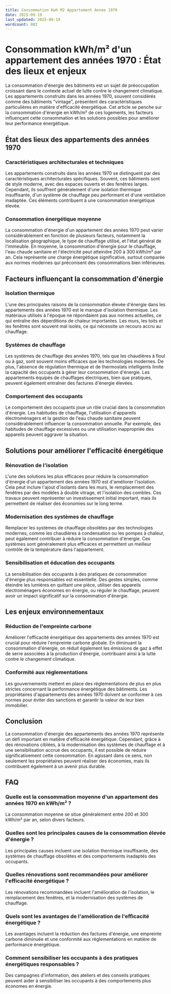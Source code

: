 ```yaml
---
title: Consommation Kwh M2 Appartement Annee 1970
date: 2025-09-19
last_updated: 2025-09-19
wordcount: 882
---
```


# Consommation kWh/m² d'un appartement des années 1970 : État des lieux et enjeux

La consommation d'énergie des bâtiments est un sujet de préoccupation croissant dans le contexte actuel de lutte contre le changement climatique. Les appartements construits dans les années 1970, souvent considérés comme des bâtiments "vintage", présentent des caractéristiques particulières en matière d'efficacité énergétique. Cet article se penche sur la consommation d'énergie en kWh/m² de ces logements, les facteurs influençant cette consommation et les solutions possibles pour améliorer leur performance énergétique.

## État des lieux des appartements des années 1970

### Caractéristiques architecturales et techniques

Les appartements construits dans les années 1970 se distinguent par des caractéristiques architecturales spécifiques. Souvent, ces bâtiments sont de style moderne, avec des espaces ouverts et des fenêtres larges. Cependant, ils souffrent généralement d'une isolation thermique insuffisante, d'un système de chauffage peu performant et d'une ventilation inadaptée. Ces éléments contribuent à une consommation énergétique élevée.

### Consommation énergétique moyenne

La consommation d'énergie d'un appartement des années 1970 peut varier considérablement en fonction de plusieurs facteurs, notamment la localisation géographique, le type de chauffage utilisé, et l'état général de l'immeuble. En moyenne, la consommation d'énergie pour le chauffage, l'eau chaude sanitaire et l'électricité peut atteindre 200 à 300 kWh/m² par an. Cela représente une charge énergétique significative, surtout comparée aux normes modernes qui préconisent des consommations bien inférieures.

## Facteurs influençant la consommation d'énergie

### Isolation thermique

L'une des principales raisons de la consommation élevée d'énergie dans les appartements des années 1970 est le manque d'isolation thermique. Les matériaux utilisés à l'époque ne répondaient pas aux normes actuelles, ce qui entraîne des déperditions de chaleur importantes. Les murs, les toits et les fenêtres sont souvent mal isolés, ce qui nécessite un recours accru au chauffage.

### Systèmes de chauffage

Les systèmes de chauffage des années 1970, tels que les chaudières à fioul ou à gaz, sont souvent moins efficaces que les technologies modernes. De plus, l'absence de régulation thermique et de thermostats intelligents limite la capacité des occupants à gérer leur consommation d'énergie. Les appartements équipés de chauffages électriques, bien que pratiques, peuvent également entraîner des factures d'énergie élevées.

### Comportement des occupants

Le comportement des occupants joue un rôle crucial dans la consommation d'énergie. Les habitudes de chauffage, l'utilisation d'appareils électroménagers et la gestion de l'eau chaude sanitaire peuvent considérablement influencer la consommation annuelle. Par exemple, des habitudes de chauffage excessives ou une utilisation inappropriée des appareils peuvent aggraver la situation.

## Solutions pour améliorer l'efficacité énergétique

### Rénovation de l'isolation

L'une des solutions les plus efficaces pour réduire la consommation d'énergie d'un appartement des années 1970 est d'améliorer l'isolation. Cela peut inclure l'ajout d'isolants dans les murs, le remplacement des fenêtres par des modèles à double vitrage, et l'isolation des combles. Ces travaux peuvent représenter un investissement initial important, mais ils permettent de réaliser des économies sur le long terme.

### Modernisation des systèmes de chauffage

Remplacer les systèmes de chauffage obsolètes par des technologies modernes, comme les chaudières à condensation ou les pompes à chaleur, peut également contribuer à réduire la consommation d'énergie. Ces systèmes sont généralement plus efficaces et permettent un meilleur contrôle de la température dans l'appartement.

### Sensibilisation et éducation des occupants

La sensibilisation des occupants à des pratiques de consommation d'énergie plus responsables est essentielle. Des gestes simples, comme éteindre les lumières en quittant une pièce, utiliser des appareils électroménagers économes en énergie, ou réguler le chauffage, peuvent avoir un impact significatif sur la consommation d'énergie.

## Les enjeux environnementaux

### Réduction de l'empreinte carbone

Améliorer l'efficacité énergétique des appartements des années 1970 est crucial pour réduire l'empreinte carbone globale. En diminuant la consommation d'énergie, on réduit également les émissions de gaz à effet de serre associées à la production d'énergie, contribuant ainsi à la lutte contre le changement climatique.

### Conformité aux réglementations

Les gouvernements mettent en place des réglementations de plus en plus strictes concernant la performance énergétique des bâtiments. Les propriétaires d'appartements des années 1970 doivent se conformer à ces normes pour éviter des sanctions et garantir la valeur de leur bien immobilier.

## Conclusion

La consommation d'énergie des appartements des années 1970 représente un défi important en matière d'efficacité énergétique. Cependant, grâce à des rénovations ciblées, à la modernisation des systèmes de chauffage et à une sensibilisation accrue des occupants, il est possible de réduire significativement cette consommation. En agissant dans ce sens, non seulement les propriétaires peuvent réaliser des économies, mais ils contribuent également à un avenir plus durable.

## FAQ

### Quelle est la consommation moyenne d'un appartement des années 1970 en kWh/m² ?

La consommation moyenne se situe généralement entre 200 et 300 kWh/m² par an, selon divers facteurs.

### Quelles sont les principales causes de la consommation élevée d'énergie ?

Les principales causes incluent une isolation thermique insuffisante, des systèmes de chauffage obsolètes et des comportements inadaptés des occupants.

### Quelles rénovations sont recommandées pour améliorer l'efficacité énergétique ?

Les rénovations recommandées incluent l'amélioration de l'isolation, le remplacement des fenêtres, et la modernisation des systèmes de chauffage.

### Quels sont les avantages de l'amélioration de l'efficacité énergétique ?

Les avantages incluent la réduction des factures d'énergie, une empreinte carbone diminuée et une conformité aux réglementations en matière de performance énergétique.

### Comment sensibiliser les occupants à des pratiques énergétiques responsables ?

Des campagnes d'information, des ateliers et des conseils pratiques peuvent aider à sensibiliser les occupants à des comportements plus économes en énergie.